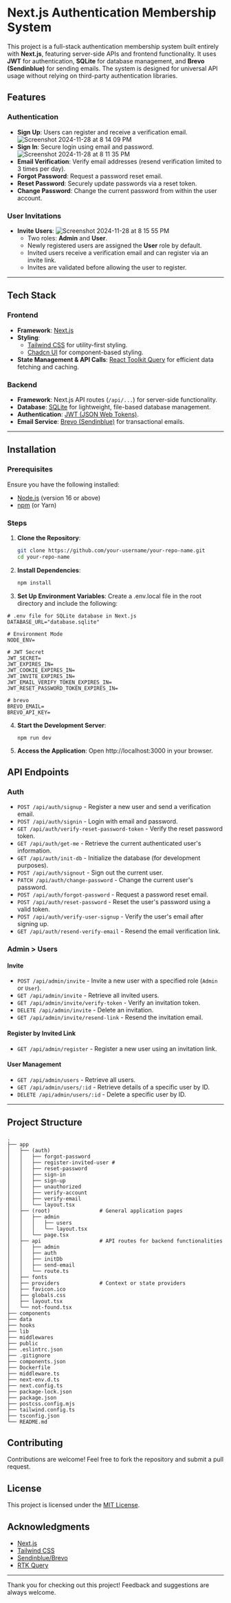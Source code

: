 # Next.js Authentication Membership System

This project is a full-stack authentication membership system built entirely with **Next.js**, featuring server-side APIs and frontend functionality. It uses **JWT** for authentication, **SQLite** for database management, and **Brevo (Sendinblue)** for sending emails. The system is designed for universal API usage without relying on third-party authentication libraries.




## Features


### Authentication
- **Sign Up**: Users can register and receive a verification email.
![Screenshot 2024-11-28 at 8 14 09 PM](https://github.com/user-attachments/assets/95275cf3-61d0-4482-b858-a3ee463de3bd)
- **Sign In**: Secure login using email and password.
 ![Screenshot 2024-11-28 at 8 11 35 PM](https://github.com/user-attachments/assets/2fd16446-206f-4c76-9642-3617f971ca6c)
- **Email Verification**: Verify email addresses (resend verification limited to 3 times per day).
- **Forgot Password**: Request a password reset email.
- **Reset Password**: Securely update passwords via a reset token.
- **Change Password**: Change the current password from within the user account.
  



### User Invitations
- **Invite Users**:
 ![Screenshot 2024-11-28 at 8 15 55 PM](https://github.com/user-attachments/assets/a3d7da1a-1aa1-4d3c-a3d4-24337cd7544f)
  - Two roles: **Admin** and **User**.
  - Newly registered users are assigned the **User** role by default.
  - Invited users receive a verification email and can register via an invite link.
  - Invites are validated before allowing the user to register.

---

## Tech Stack

### Frontend
- **Framework**: [Next.js](https://nextjs.org/)
- **Styling**: 
  - [Tailwind CSS](https://tailwindcss.com/) for utility-first styling.
  - [Chadcn UI](https://ui.shadcn.com/) for component-based styling.
- **State Management & API Calls**: [React Toolkit Query](https://redux-toolkit.js.org/rtk-query/overview) for efficient data fetching and caching.

### Backend
- **Framework**: Next.js API routes (`/api/...`) for server-side functionality.
- **Database**: [SQLite](https://www.sqlite.org/index.html) for lightweight, file-based database management.
- **Authentication**: [JWT (JSON Web Tokens)](https://jwt.io/).
- **Email Service**: [Brevo (Sendinblue)](https://www.brevo.com/) for transactional emails.

---

## Installation

### Prerequisites
Ensure you have the following installed:
- [Node.js](https://nodejs.org/) (version 16 or above)
- [npm](https://www.npmjs.com/) (or Yarn)

### Steps

1. **Clone the Repository**:
   ```bash
   git clone https://github.com/your-username/your-repo-name.git
   cd your-repo-name
   ```
2. **Install Dependencies**:
   ```bash
   npm install
   ```
3. **Set Up Environment Variables**: Create a .env.local file in the root directory and include the following:
  ```
# .env file for SQLite database in Next.js
DATABASE_URL="database.sqlite"

# Environment Mode
NODE_ENV=

# JWT Secret
JWT_SECRET=
JWT_EXPIRES_IN=
JWT_COOKIE_EXPIRES_IN=
JWT_INVITE_EXPIRES_IN=
JWT_EMAIL_VERIFY_TOKEN_EXPIRES_IN=
JWT_RESET_PASSWORD_TOKEN_EXPIRES_IN=

# brevo
BREVO_EMAIL=
BREVO_API_KEY=
```
4. **Start the Development Server**:
   ```
   npm run dev
   ```
5. **Access the Application**: Open http://localhost:3000 in your browser.

## API Endpoints

### Auth
- `POST /api/auth/signup` - Register a new user and send a verification email.
- `POST /api/auth/signin` - Login with email and password.
- `GET /api/auth/verify-reset-password-token` - Verify the reset password token.
- `GET /api/auth/get-me` - Retrieve the current authenticated user's information.
- `GET /api/auth/init-db` - Initialize the database (for development purposes).
- `POST /api/auth/signout` - Sign out the current user.
- `PATCH /api/auth/change-password` - Change the current user's password.
- `POST /api/auth/forgot-password` - Request a password reset email.
- `POST /api/auth/reset-password` - Reset the user's password using a valid token.
- `POST /api/auth/verify-user-signup` - Verify the user's email after signing up.
- `GET /api/auth/resend-verify-email` - Resend the email verification link.

### Admin > Users
#### Invite
- `POST /api/admin/invite` - Invite a new user with a specified role (`Admin` or `User`).
- `GET /api/admin/invite` - Retrieve all invited users.
- `GET /api/admin/invite/verify-token` - Verify an invitation token.
- `DELETE /api/admin/invite` - Delete an invitation.
- `GET /api/admin/invite/resend-link` - Resend the invitation email.

#### Register by Invited Link
- `GET /api/admin/register` - Register a new user using an invitation link.

#### User Management
- `GET /api/admin/users` - Retrieve all users.
- `GET /api/admin/users/:id` - Retrieve details of a specific user by ID.
- `DELETE /api/admin/users/:id` - Delete a specific user by ID.

---

## Project Structure

```
.                 
├── app                      
│   ├── (auth)               
│   │   ├── forgot-password   
│   │   ├── register-invited-user #
│   │   ├── reset-password    
│   │   ├── sign-in          
│   │   ├── sign-up           
│   │   ├── unauthorized    
│   │   ├── verify-account    
│   │   ├── verify-email     
│   │   └── layout.tsx       
│   ├── (root)                # General application pages
│   │   ├── admin            
│   │   │   ├── users       
│   │   │   └── layout.tsx    
│   │   └── page.tsx         
│   ├── api                   # API routes for backend functionalities
│   │   ├── admin             
│   │   ├── auth              
│   │   ├── initDb         
│   │   ├── send-email        
│   │   └── route.ts          
│   ├── fonts                 
│   ├── providers             # Context or state providers
│   ├── favicon.ico          
│   ├── globals.css          
│   ├── layout.tsx           
│   └── not-found.tsx        
├── components                
├── data                     
├── hooks                    
├── lib                       
├── middlewares               
├── public                               
├── .eslintrc.json            
├── .gitignore               
├── components.json           
├── Dockerfile               
├── middleware.ts            
├── next-env.d.ts            
├── next.config.ts            
├── package-lock.json       
├── package.json              
├── postcss.config.mjs       
├── tailwind.config.ts       
├── tsconfig.json             
└── README.md                 
```
## Contributing

Contributions are welcome! Feel free to fork the repository and submit a pull request.

## License

This project is licensed under the [MIT License](LICENSE).

## Acknowledgments

- [Next.js](https://nextjs.org/)
- [Tailwind CSS](https://tailwindcss.com/)
- [Sendinblue/Brevo](https://www.brevo.com/)
- [RTK Query](https://redux-toolkit.js.org/rtk-query/overview)

---

Thank you for checking out this project! Feedback and suggestions are always welcome.
